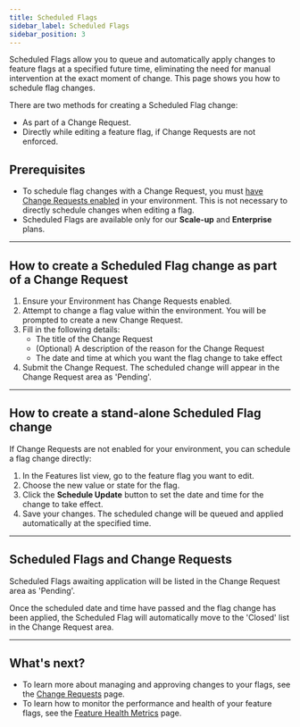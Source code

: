 ```yaml
---
title: Scheduled Flags
sidebar_label: Scheduled Flags
sidebar_position: 3
---
```


Scheduled Flags allow you to queue and automatically apply changes to feature flags at a specified future time, eliminating the need for manual intervention at the exact moment of change. This page shows you how to schedule flag changes.

There are two methods for creating a Scheduled Flag change:

- As part of a Change Request.
- Directly while editing a feature flag, if Change Requests are not enforced.

## Prerequisites

- To schedule flag changes with a Change Request, you must [have Change Requests enabled](../../advanced-use/change-requests.md) in your environment. This is not necessary to directly schedule changes when editing a flag.
- Scheduled Flags are available only for our **Scale-up** and **Enterprise** plans.

---

## How to create a Scheduled Flag change as part of a Change Request

1. Ensure your Environment has Change Requests enabled.
2. Attempt to change a flag value within the environment. You will be prompted to create a new Change Request.
3. Fill in the following details:
   - The title of the Change Request
   - (Optional) A description of the reason for the Change Request
   - The date and time at which you want the flag change to take effect
4. Submit the Change Request. The scheduled change will appear in the Change Request area as 'Pending'.

---

## How to create a stand-alone Scheduled Flag change

If Change Requests are not enabled for your environment, you can schedule a flag change directly:

1. In the Features list view, go to the feature flag you want to edit.
2. Choose the new value or state for the flag.
3. Click the **Schedule Update** button to set the date and time for the change to take effect.
4. Save your changes. The scheduled change will be queued and applied automatically at the specified time.

---

## Scheduled Flags and Change Requests

Scheduled Flags awaiting application will be listed in the Change Request area as 'Pending'.

Once the scheduled date and time have passed and the flag change has been applied, the Scheduled Flag will automatically move to the 'Closed' list in the Change Request area.

---

## What's next?

- To learn more about managing and approving changes to your flags, see the [Change Requests](../../advanced-use/change-requests.md) page.
- To learn how to monitor the performance and health of your feature flags, see the [Feature Health Metrics](../feature-health-metrics.md) page.
